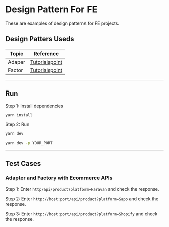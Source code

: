 # Design Pattern For FE

These are examples of design patterns for FE projects.

## Design Patters Useds

| Topic  | Reference                                                                           |
| ------ | ----------------------------------------------------------------------------------- |
| Adaper | [Tutorialspoint](https://www.tutorialspoint.com/design_pattern/adapter_pattern.htm) |
| Factor | [Tutorialspoint](https://www.tutorialspoint.com/design_pattern/factory_pattern.htm) |

---

## Run

Step 1: Install dependencies

```bash
yarn install
```

Step 2: Run

```bash
yarn dev
```

```bash
yarn dev -p YOUR_PORT
```

---

## Test Cases

### Adapter and Factory with Ecommerce APIs

Step 1: Enter `http/api/product?platform=Haravan` and check the response.

Step 2: Enter `http://host:port/api/product?platform=Sapo` and check the response.

Step 3: Enter `http://host:port/api/product?platform=Shopify` and check the response.

